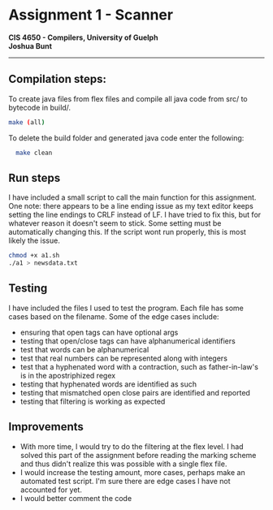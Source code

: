 # Assignment 1 - Scanner                            
**CIS 4650 - Compilers, University of Guelph**         
**Joshua Bunt**                                        
*******************************************************

## Compilation steps:
To create java files from flex files and compile all java code from src/ to bytecode in build/.

  ```bash
  make (all)
  ```

To delete the build folder and generated java code enter the following:

```bash    
  make clean
```

## Run steps

I have included a small script to call the main function for this assignment. One note: there appears to be 
a line ending issue as my text editor keeps setting the line endings to CRLF instead of LF. I have tried
to fix this, but for whatever reason it doesn't seem to stick. Some setting must be automatically changing
this. If the script wont run properly, this is most likely the issue. 

```bash
chmod +x a1.sh
./a1 > newsdata.txt
```

## Testing
I have included the files I used to test the program. Each file has some cases based on the filename. Some of
the edge cases include:
 - ensuring that open tags can have optional args
 - testing that open/close tags can have alphanumerical identifiers
 - test that words can be alphanumerical
 - test that real numbers can be represented along with integers
 - test that a hyphenated word with a contraction, such as father-in-law's is in the apostriphized regex
 - testing that hyphenated words are identified as such
 - testing that mismatched open close pairs are identified and reported
 - testing that filtering is working as expected

## Improvements
 - With more time, I would try to do the filtering at the flex level. I had solved this part of the assignment before 
   reading the marking scheme and thus didn't realize this was possible with a single flex file. 
 - I would increase the testing amount, more cases, perhaps make an automated test script. I'm sure there are edge
   cases I have not accounted for yet. 
 - I would better comment the code
